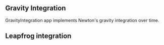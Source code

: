 ## Gravity Integration

GravityIntegration app implements Newton's gravity integration over time.


## Leapfrog integration
